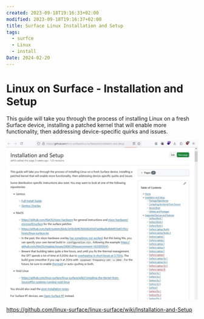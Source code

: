 ```yaml
---
created: 2023-09-18T19:16:33+02:00
modified: 2023-09-18T19:16:37+02:00
title: Surface Linux Installation and Setup
tags:
  - surfce
  - Linux
  - install
Date: 2024-02-20
---
```


# Linux on Surface - Installation and Setup

This guide will take you through the process of installing Linux on a fresh Surface device, installing a patched kernel that will enable more functionality, then addressing device-specific quirks and issues.


![](../_asset/2023-09-18-surfaceLinux_image_1.jpg)

<https://github.com/linux-surface/linux-surface/wiki/Installation-and-Setup>
